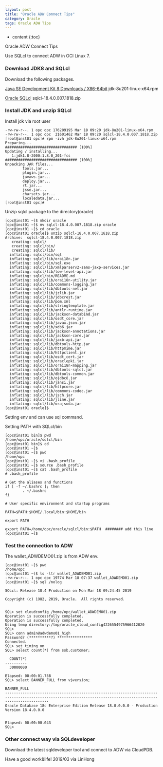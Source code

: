 ```yaml
---
layout: post
title: "Oracle ADW Connect Tips"
category: Oracle
tags: Oracle ADW Tips
---
```


* content
{:toc}


Oracle ADW Connect Tips

Use SQLcl to connect ADW in OCI Linux 7.










### Download JDK8 and SQLcl

Download the following packages.

[Java SE Development Kit 8 Downloads / X86-64bit](https://www.oracle.com/technetwork/java/javase/downloads/jdk8-downloads-2133151.html)
jdk-8u201-linux-x64.rpm

[Oracle SQLcl](https://www.oracle.com/technetwork/developer-tools/sqlcl/downloads/index.html)
sqlcl-18.4.0.007.1818.zip

### Install JDK and unzip SQLcl

Install jdk via root user

	-rw-rw-r--. 1 opc opc 176209195 Mar 18 09:20 jdk-8u201-linux-x64.rpm
	-rw-rw-r--. 1 opc opc  21601462 Mar 18 09:20 sqlcl-18.4.0.007.1818.zip
	[root@inst01 opc]# rpm -ivh jdk-8u201-linux-x64.rpm
	Preparing...                          ################################# [100%]
	Updating / installing...
	   1:jdk1.8-2000:1.8.0_201-fcs        ################################# [100%]
	Unpacking JAR files...
			tools.jar...
			plugin.jar...
			javaws.jar...
			deploy.jar...
			rt.jar...
			jsse.jar...
			charsets.jar...
			localedata.jar...
	[root@inst01 opc]#

Unzip sqlcl package to the directory(oracle)

	[opc@inst01 ~]$ mkdir oracle
	[opc@inst01 ~]$ mv sqlcl-18.4.0.007.1818.zip oracle
	[opc@inst01 ~]$ cd oracle
	[opc@inst01 oracle]$ unzip sqlcl-18.4.0.007.1818.zip
	Archive:  sqlcl-18.4.0.007.1818.zip
	   creating: sqlcl/
	   creating: sqlcl/bin/
	   creating: sqlcl/lib/
	  inflating: sqlcl/bin/sql
	  inflating: sqlcl/lib/orai18n.jar
	  inflating: sqlcl/bin/sql.exe
	  inflating: sqlcl/lib/xmlparserv2-sans-jaxp-services.jar
	  inflating: sqlcl/lib/low-level-api.jar
	  inflating: sqlcl/bin/README.md
	  inflating: sqlcl/lib/orai18n-utility.jar
	  inflating: sqlcl/lib/commons-logging.jar
	  inflating: sqlcl/lib/dbtools-net.jar
	  inflating: sqlcl/lib/jzlib.jar
	  inflating: sqlcl/lib/jdbcrest.jar
	  inflating: sqlcl/lib/pom.xml
	  inflating: sqlcl/lib/stringtemplate.jar
	  inflating: sqlcl/lib/antlr-runtime.jar
	  inflating: sqlcl/lib/jackson-databind.jar
	  inflating: sqlcl/lib/osdt_core.jar
	  inflating: sqlcl/lib/javax.json.jar
	  inflating: sqlcl/lib/xdb6.jar
	  inflating: sqlcl/lib/jackson-annotations.jar
	  inflating: sqlcl/lib/jackson-core.jar
	  inflating: sqlcl/lib/jaxb-api.jar
	  inflating: sqlcl/lib/dbtools-http.jar
	  inflating: sqlcl/lib/httpmime.jar
	  inflating: sqlcl/lib/httpclient.jar
	  inflating: sqlcl/lib/osdt_cert.jar
	  inflating: sqlcl/lib/oraclepki.jar
	  inflating: sqlcl/lib/orai18n-mapping.jar
	  inflating: sqlcl/lib/dbtools-sqlcl.jar
	  inflating: sqlcl/lib/dbtools-common.jar
	  inflating: sqlcl/lib/ojdbc8.jar
	  inflating: sqlcl/lib/jansi.jar
	  inflating: sqlcl/lib/httpcore.jar
	  inflating: sqlcl/lib/commons-codec.jar
	  inflating: sqlcl/lib/jsch.jar
	  inflating: sqlcl/lib/jline.jar
	  inflating: sqlcl/lib/orajsoda.jar
	[opc@inst01 oracle]$

Setting env and can use sql command.

Setting PATH with SQLcl/bin

	[opc@inst01 bin]$ pwd
	/home/opc/oracle/sqlcl/bin
	[opc@inst01 bin]$ cd
	[opc@inst01 ~]$
	[opc@inst01 ~]$ pwd
	/home/opc
	[opc@inst01 ~]$ vi .bash_profile
	[opc@inst01 ~]$ source .bash_profile
	[opc@inst01 ~]$ cat .bash_profile
	# .bash_profile

	# Get the aliases and functions
	if [ -f ~/.bashrc ]; then
			. ~/.bashrc
	fi

	# User specific environment and startup programs

	PATH=$PATH:$HOME/.local/bin:$HOME/bin

	export PATH

	export PATH=/home/opc/oracle/sqlcl/bin:$PATH  ######## add this line
	[opc@inst01 ~]$


### Test the connection to ADW

The wallet_ADWDEMO01.zip is from ADW env.

	[opc@inst01 ~]$ pwd
	/home/opc
	[opc@inst01 ~]$ ls -ltr wallet_ADWDEMO01.zip
	-rw-rw-r--. 1 opc opc 19774 Mar 18 07:37 wallet_ADWDEMO01.zip
	[opc@inst01 ~]$ sql /nolog

	SQLcl: Release 18.4 Production on Mon Mar 18 09:24:45 2019

	Copyright (c) 1982, 2019, Oracle.  All rights reserved.


	SQL> set cloudconfig /home/opc/wallet_ADWDEMO01.zip
	Operation is successfully completed.
	Operation is successfully completed.
	Using temp directory:/tmp/oracle_cloud_config4226554975966412020
	SQL>
	SQL> conn admin@adwdemo01_high
	Password? (**********?) ****************
	Connected.
	SQL> set timing on
	SQL> select count(*) from ssb.customer;

	  COUNT(*)
	----------
	  30000000

	Elapsed: 00:00:01.758
	SQL> select BANNER_FULL from v$version;

	BANNER_FULL
	----------------------------------------------------------------------------------------------------------------------------------------------------------------
	Oracle Database 18c Enterprise Edition Release 18.0.0.0.0 - Production
	Version 18.4.0.0.0


	Elapsed: 00:00:00.043
	SQL>

### Other connect way via SQLdeveloper

Download the latest sqldeveloper tool and connect to ADW via CloudPDB.



	
Have a good work&life! 2019/03 via LinHong



